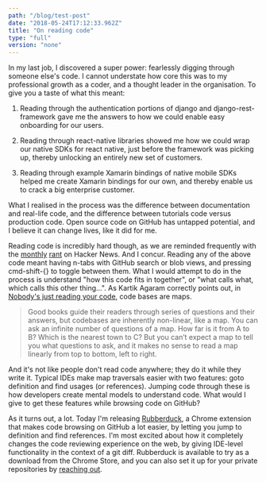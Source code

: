 ```yaml
---
path: "/blog/test-post"
date: "2018-05-24T17:12:33.962Z"
title: "On reading code"
type: "full"
version: "none"
---
```


In my last job, I discovered a super power: fearlessly digging through someone else's code. I cannot understate how core this was to my professional growth as a coder, and a thought leader in the organisation. To give you a taste of what this meant:

1.  Reading through the authentication portions of django and django-rest-framework gave me the answers to how we could enable easy onboarding for our users.

2.  Reading through react-native libraries showed me how we could wrap our native SDKs for react native, just before the framework was picking up, thereby unlocking an entirely new set of customers.

3.  Reading through example Xamarin bindings of native mobile SDKs helped me create Xamarin bindings for our own, and thereby enable us to crack a big enterprise customer.

What I realised in the process was the difference between documentation and real-life code, and the difference between tutorials code versus production code. Open source code on GitHub has untapped potential, and I believe it can change lives, like it did for me.

Reading code is incredibly hard though, as we are reminded frequently with the [monthly](https://news.ycombinator.com/item?id=16471161) [rant](#) on Hacker News. And I concur. Reading any of the above code meant having n-tabs with GitHub search or blob views, and pressing cmd-shift-{} to toggle between them. What I would attempt to do in the process is understand "how this code fits in together", or "what calls what, which calls this other thing...". As Kartik Agaram correctly points out, in [Nobody's just reading your code](http://akkartik.name/post/comprehension), code bases are maps.

> Good books guide their readers through series of questions and their answers, but codebases are inherently non-linear, like a map. You can ask an infinite number of questions of a map. How far is it from A to B? Which is the nearest town to C? But you can’t expect a map to tell you what questions to ask, and it makes no sense to read a map linearly from top to bottom, left to right.

And it's not like people don't read code anywhere; they do it while they write it. Typical IDEs make map traversals easier with two features: goto definition and find usages (or references). Jumping code through these is how developers create mental models to understand code. What would I give to get these features while browsing code on GitHub?

As it turns out, a lot. Today I'm releasing [Rubberduck](https://www.rubberduck.io), a Chrome extension that makes code browsing on GitHub a lot easier, by letting you jump to definition and find references. I'm most excited about how it completely changes the code reviewing experience on the web, by giving IDE-level functionality in the context of a git diff. Rubberduck is available to try as a download from the Chrome Store, and you can also set it up for your private repositories by [reaching out](#).
